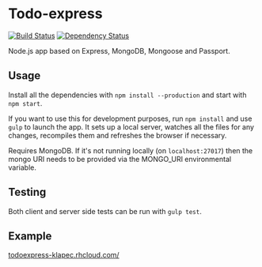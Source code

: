 # Todo-express
[![Build Status](https://travis-ci.org/klapec/todo-express.svg?branch=master)](https://travis-ci.org/klapec/todo-express)
[![Dependency Status](https://david-dm.org/klapec/todo-express.svg)](https://david-dm.org/klapec/todo-express)

Node.js app based on Express, MongoDB, Mongoose and Passport.

## Usage

Install all the dependencies with `npm install --production` and start with `npm start`.

If you want to use this for development purposes, run `npm install` and use `gulp` to launch the app. It sets up a local server, watches all the files for any changes, recompiles them and refreshes the browser if necessary.

Requires MongoDB. If it's not running locally (on `localhost:27017`) then the mongo URI needs to be provided via the MONGO_URI environmental variable.

## Testing

Both client and server side tests can be run with `gulp test`.

## Example

[todoexpress-klapec.rhcloud.com/](http://todoexpress-klapec.rhcloud.com/)
